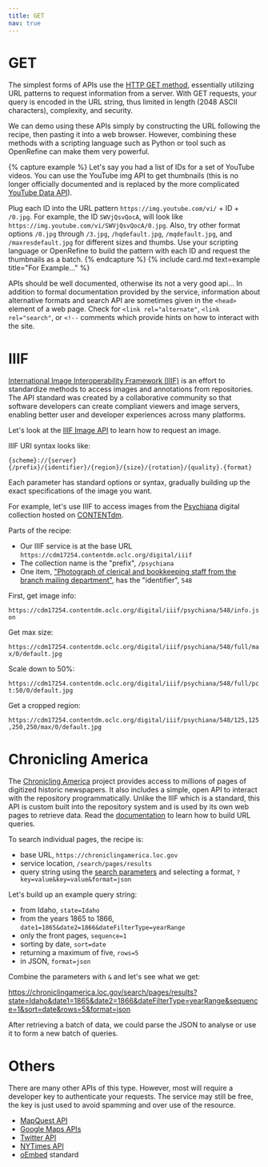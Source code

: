 ```yaml
---
title: GET
nav: true
---
```


# GET

The simplest forms of APIs use the [HTTP GET method](https://en.wikipedia.org/wiki/Hypertext_Transfer_Protocol#Request_methods), essentially utilizing URL patterns to request information from a server.
With GET requests, your query is encoded in the URL string, thus limited in length (2048 ASCII characters), complexity, and security.

We can demo using these APIs simply by constructing the URL following the recipe, then pasting it into a web browser. 
However, combining these methods with a scripting language such as Python or tool such as OpenRefine can make them very powerful.

{% capture example %}
Let's say you had a list of IDs for a set of YouTube videos. 
You can use the YouTube img API to get thumbnails (this is no longer officially documented and is replaced by the more complicated [YouTube Data API](https://developers.google.com/youtube/v3/)).

Plug each ID into the URL pattern `https://img.youtube.com/vi/` + ID + `/0.jpg`.
For example, the ID `SWVjQsvQocA`, will look like `https://img.youtube.com/vi/SWVjQsvQocA/0.jpg`.
Also, try other format options `/0.jpg` through `/3.jpg`, `/hqdefault.jpg`, `/mqdefault.jpg`, and `/maxresdefault.jpg` for different sizes and thumbs.
Use your scripting language or OpenRefine to build the pattern with each ID and request the thumbnails as a batch.
{% endcapture %}
{% include card.md text=example title="For Example..." %}

APIs should be well documented, otherwise its not a very good api...
In addition to formal documentation provided by the service, information about alternative formats and search API are sometimes given in the `<head>` element of a web page. 
Check for `<link rel="alternate"`, `<link rel="search"`, or `<!--` comments which provide hints on how to interact with the site.

# IIIF

[International Image Interoperability Framework (IIIF)](https://iiif.io/) is an effort to standardize methods to access images and annotations from repositories.
The API standard was created by a collaborative community so that software developers can create compliant viewers and image servers, enabling better user and developer experiences across many platforms.

Let's look at the [IIIF Image API](https://iiif.io/api/image/2.1/) to learn how to request an image. 

IIIF URI syntax looks like:

`{scheme}://{server}{/prefix}/{identifier}/{region}/{size}/{rotation}/{quality}.{format}`

Each parameter has standard options or syntax, gradually building up the exact specifications of the image you want.

For example, let's use IIIF to access images from the [Psychiana](https://digital.lib.uidaho.edu/digital/collection/psychiana/search) digital collection hosted on [CONTENTdm](https://www.oclc.org/en/contentdm.html).

Parts of the recipe:

- Our IIIF service is at the base URL `https://cdm17254.contentdm.oclc.org/digital/iiif`
- The collection name is the "prefix", `/psychiana`
- One item, ["Photograph of clerical and bookkeeping staff from the branch mailing department"](https://digital.lib.uidaho.edu/digital/collection/psychiana/id/548/rec/1), has the "identifier", `548`

First, get image info: 

`https://cdm17254.contentdm.oclc.org/digital/iiif/psychiana/548/info.json`

Get max size:

`https://cdm17254.contentdm.oclc.org/digital/iiif/psychiana/548/full/max/0/default.jpg`

Scale down to 50%:

`https://cdm17254.contentdm.oclc.org/digital/iiif/psychiana/548/full/pct:50/0/default.jpg`

Get a cropped region:

`https://cdm17254.contentdm.oclc.org/digital/iiif/psychiana/548/125,125,250,250/max/0/default.jpg`

# Chronicling America

The [Chronicling America](https://chroniclingamerica.loc.gov/) project provides access to millions of pages of digitized historic newspapers.
It also includes a simple, open API to interact with the repository programmatically.
Unlike the IIIF which is a standard, this API is custom built into the repository system and is used by its own web pages to retrieve data.
Read the [documentation](https://chroniclingamerica.loc.gov/about/api/) to learn how to build URL queries.

To search individual pages, the recipe is:

- base URL, `https://chroniclingamerica.loc.gov`
- service location, `/search/pages/results`
- query string using the [search parameters](https://chroniclingamerica.loc.gov/search/pages/opensearch.xml) and selecting a format, `?key=value&key=value&format=json`

Let's build up an example query string:

- from Idaho, `state=Idaho`
- from the years 1865 to 1866, `date1=1865&date2=1866&dateFilterType=yearRange`
- only the front pages, `sequence=1`
- sorting by date, `sort=date`
- returning a maximum of five, `rows=5`
- in JSON, `format=json`

Combine the parameters with `&` and let's see what we get:

<https://chroniclingamerica.loc.gov/search/pages/results?state=Idaho&date1=1865&date2=1866&dateFilterType=yearRange&sequence=1&sort=date&rows=5&format=json>

After retrieving a batch of data, we could parse the JSON to analyse or use it to form a new batch of queries.

# Others

There are many other APIs of this type.
However, most will require a developer key to authenticate your requests. 
The service may still be free, the key is just used to avoid spamming and over use of the resource.

- [MapQuest API](https://developer.mapquest.com/)
- [Google Maps APIs](https://developers.google.com/maps/documentation/api-picker)
- [Twitter API](https://developer.twitter.com/en/docs)
- [NYTimes API](https://developer.nytimes.com/)
- [oEmbed](https://oembed.com/) standard
